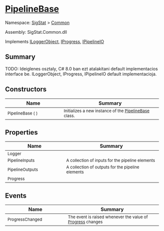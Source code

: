 # [PipelineBase](./PipelineBase.md)

Namespace: [SigStat]() > [Common](./README.md)

Assembly: SigStat.Common.dll

Implements [ILoggerObject](./ILoggerObject.md), [IProgress](./Helpers/IProgress.md), [IPipelineIO](./Pipeline/IPipelineIO.md)

## Summary
TODO: Ideiglenes osztaly, C# 8.0 ban ezt atalakitani default implementacios interface be.  ILoggerObject, IProgress, IPipelineIO default implementacioja.

## Constructors

| Name<a href="#"><img width=220></a> | Summary<a href="#"><img width=475></a> | 
| --- | --- | 
| <sub>PipelineBase (  )</sub>| <sub>Initializes a new instance of the [PipelineBase](https://github.com/hargitomi97/sigstat/blob/master/docs/md/SigStat/Common/PipelineBase.md) class.</sub>| <br>


## Properties

| Name<a href="#"><img width=220></a> | Summary<a href="#"><img width=475></a> | 
| --- | --- | 
| <sub>Logger</sub>| <sub></sub>| <br>
| <sub>PipelineInputs</sub>| <sub>A collection of inputs for the pipeline elements</sub>| <br>
| <sub>PipelineOutputs</sub>| <sub>A collection of outputs for the pipeline elements</sub>| <br>
| <sub>Progress</sub>| <sub></sub>| <br>


## Events

| Name<a href="#"><img width=220></a> | Summary<a href="#"><img width=475></a> | 
| --- | --- | 
| <sub>ProgressChanged</sub>| <sub>The event is raised whenever the value of [Progress](https://github.com/hargitomi97/sigstat/blob/master/docs/md/SigStat/Common/PipelineBase.md) changes</sub>| <br>


